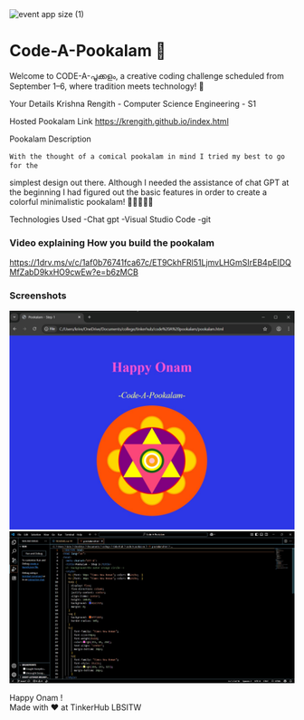 <img width="1920" height="1080" alt="event app size (1)" src="https://github.com/user-attachments/assets/9c18c1de-1249-41ca-9561-1bc003606551" />

# Code-A-Pookalam 🌸
Welcome to CODE-A-പൂക്കളം, a creative coding challenge scheduled from September 1–6, where tradition meets technology! 🌼


Your Details
Krishna Rengith - Computer Science Engineering - S1

Hosted Pookalam Link
https://krengith.github.io/index.html

Pookalam Description

    With the thought of a comical pookalam in mind I tried my best to go for the 
simplest design out there. Although I needed the assistance of chat GPT at the beginning I had figured out the basic features in order to create a colorful minimalistic pookalam!
🌸🌻🌺🪷🌷


Technologies Used
-Chat gpt
-Visual Studio Code
-git

### Video explaining How you build the pookalam

https://1drv.ms/v/c/1af0b76741fca67c/ET9CkhFRl51LjmvLHGmSIrEB4pEIDQMfZabD9kxHO9cwEw?e=b6zMCB 

### Screenshots
<img src="screenshot_2.jpg"><BR>
<img src="screenshot_1.jpg">

Happy Onam ! <br>
Made with ❤️ at TinkerHub LBSITW
